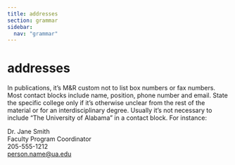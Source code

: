 ```yaml
---
title: addresses
section: grammar
sidebar:
  nav: "grammar"
---
```

# addresses

In publications, it’s M&R custom not to list box numbers or fax numbers. Most contact blocks include name, position, phone number and email. State the specific college only if it’s otherwise unclear from the rest of the material or for an interdisciplinary degree. Usually it’s not necessary to include “The University of Alabama” in a contact block. For instance:

Dr. Jane Smith  
Faculty Program Coordinator  
205-555-1212  
person.name@ua.edu

